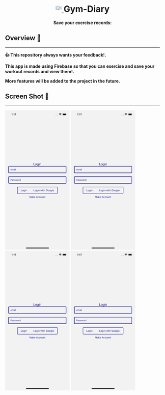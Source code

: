 
<h1 align="center">

  <a href="https://reactnative.dev/">
    <img
     src="https://d33wubrfki0l68.cloudfront.net/554c3b0e09cf167f0281fda839a5433f2040b349/ecfc9/img/header_logo.svg"
      height="20" width="20"
     >
  </a>
  Gym-Diary
</h1>
<p align="center">
  <strong>Save your exercise records:</strong><br>
</p>

## Overview 👀
----
**👍 This repository always wants your feedback!.**

**This app is made using Firebase so that you can exercise and save your workout records and view them!.**

**More features will be added to the project in the future.**


## Screen Shot 🌠
----
<img
		width="210"
		alt="Capture 1"
		src="https://github.com/yongdeok97/Gym-diary/blob/main/assets/Preview/Simulator%20Screen%20Shot%20-%20iPhone%2014%20-%202023-03-05%20at%2013.17.22.png">
<img
		width="210"
		alt="Capture 1"
		src="https://github.com/yongdeok97/Gym-diary/blob/main/assets/Preview/Simulator%20Screen%20Shot%20-%20iPhone%2014%20-%202023-03-05%20at%2013.17.22.png">
<img
		width="210"
		alt="Capture 1"
		src="https://github.com/yongdeok97/Gym-diary/blob/main/assets/Preview/Simulator%20Screen%20Shot%20-%20iPhone%2014%20-%202023-03-05%20at%2013.17.22.png">
<img
		width="210"
		alt="Capture 1"
		src="https://github.com/yongdeok97/Gym-diary/blob/main/assets/Preview/Simulator%20Screen%20Shot%20-%20iPhone%2014%20-%202023-03-05%20at%2013.17.22.png">

